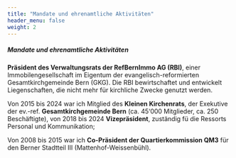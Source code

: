 ```yaml
---
title: "Mandate und ehrenamtliche Aktivitäten"
header_menu: false
weight: 2
---
```

##### Mandate und ehrenamtliche Aktivitäten

**Präsident des Verwaltungsrats der RefBernImmo AG (RBI)**, einer Immobilengesellschaft im Eigentum der evangelisch-reformierten Gesamtkirchgemeinde Bern (GKG). Die RBI bewirtschaftet und entwickelt Liegenschaften, die nicht mehr für kirchliche Zwecke genutzt werden.

Von 2015 bis 2024 war ich Mitglied des **Kleinen Kirchenrats**, der Exekutive der ev.-ref. **Gesamtkirchgemeinde Bern** (ca. 45‘000 Mitglieder, ca. 250 Beschäftigte), von 2018 bis 2024 **Vizepräsident**, zuständig fü die Ressorts Personal und Kommunikation; 

Von 2008 bis 2015 war ich **Co-Präsident der Quartierkommission QM3** für den Berner Stadtteil III (Mattenhof-Weissenbühl). 
